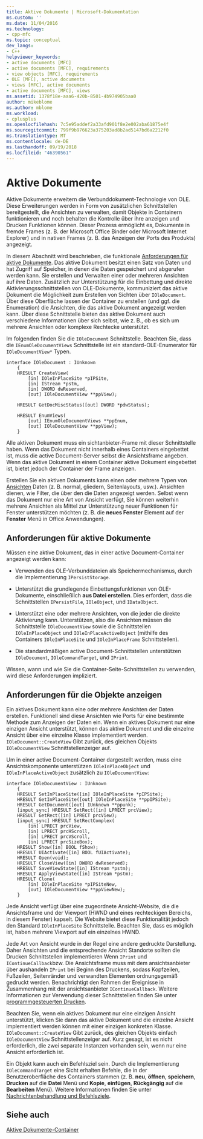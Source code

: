 ```yaml
---
title: Aktive Dokumente | Microsoft-Dokumentation
ms.custom: ''
ms.date: 11/04/2016
ms.technology:
- cpp-mfc
ms.topic: conceptual
dev_langs:
- C++
helpviewer_keywords:
- active documents [MFC]
- active documents [MFC], requirements
- view objects [MFC], requirements
- OLE [MFC], active documents
- views [MFC], active documents
- active documents [MFC], views
ms.assetid: 1378f18e-aaa6-420b-8501-4b974905baa0
author: mikeblome
ms.author: mblome
ms.workload:
- cplusplus
ms.openlocfilehash: 7c5e95addef2a33afd901f8e2e002aba61875e4f
ms.sourcegitcommit: 799f9b976623a375203ad8b2ad5147bd6a2212f0
ms.translationtype: MT
ms.contentlocale: de-DE
ms.lasthandoff: 09/19/2018
ms.locfileid: "46390561"
---
```

# <a name="active-documents"></a>Aktive Dokumente

Aktive Dokumente erweitern die Verbunddokument-Technologie von OLE. Diese Erweiterungen werden in Form von zusätzlichen Schnittstellen bereitgestellt, die Ansichten zu verwalten, damit Objekte in Containern funktionieren und noch behalten die Kontrolle über ihre anzeigen und Drucken Funktionen können. Dieser Prozess ermöglicht es, Dokumente in fremde Frames (z. B. der Microsoft Office Binder oder Microsoft Internet Explorer) und in nativen Frames (z. B. das Anzeigen der Ports des Produkts) angezeigt.

In diesem Abschnitt wird beschrieben, die funktionale [Anforderungen für aktive Dokumente](#requirements_for_active_documents). Das aktive Dokument besitzt einen Satz von Daten und hat Zugriff auf Speicher, in denen die Daten gespeichert und abgerufen werden kann. Sie erstellen und Verwalten einer oder mehreren Ansichten auf ihre Daten. Zusätzlich zur Unterstützung für die Einbettung und direkte Aktivierungsschnittstellen von OLE-Dokumente, kommuniziert das aktive Dokument die Möglichkeit zum Erstellen von Sichten über `IOleDocument`. Über diese Oberfläche lassen der Container zu erstellen (und ggf. die Enumeration) die Ansichten, die das aktive Dokument angezeigt werden kann. Über diese Schnittstelle bieten das aktive Dokument auch verschiedene Informationen über sich selbst, wie z. B., ob es sich um mehrere Ansichten oder komplexe Rechtecke unterstützt.

Im folgenden finden Sie die `IOleDocument` Schnittstelle. Beachten Sie, dass die `IEnumOleDocumentViews` Schnittstelle ist ein standard-OLE-Enumerator für `IOleDocumentView*` Typen.

```
interface IOleDocument : IUnknown
    {
    HRESULT CreateView(
        [in] IOleInPlaceSite *pIPSite,
        [in] IStream *pstm,
        [in] DWORD dwReserved,
        [out] IOleDocumentView **ppView);

    HRESULT GetDocMiscStatus([out] DWORD *pdwStatus);

    HRESULT EnumViews(
        [out] IEnumOleDocumentViews **ppEnum,
        [out] IOleDocumentView **ppView);
    }
```

Alle aktiven Dokument muss ein sichtanbieter-Frame mit dieser Schnittstelle haben. Wenn das Dokument nicht innerhalb eines Containers eingebettet ist, muss die active Document-Server selbst die Ansichtsframe angeben. Wenn das aktive Dokument in einem Container aktive Dokument eingebettet ist, bietet jedoch der Container der Frame anzeigen.

Erstellen Sie ein aktiven Dokuments kann einen oder mehrere Typen von [Ansichten](#requirements_for_view_objects) Daten (z. B. normal, gliedern, Seitenlayouts, usw.). Ansichten dienen, wie Filter, die über den die Daten angezeigt werden. Selbst wenn das Dokument nur eine Art von Ansicht verfügt, Sie können weiterhin mehrere Ansichten als Mittel zur Unterstützung neuer Funktionen für Fenster unterstützen möchten (z. B. die **neues Fenster** Element auf der **Fenster** Menü in Office Anwendungen).

##  <a name="requirements_for_active_documents"></a> Anforderungen für aktive Dokumente

Müssen eine aktive Dokument, das in einer active Document-Container angezeigt werden kann:

- Verwenden des OLE-Verbunddateien als Speichermechanismus, durch die Implementierung `IPersistStorage`.

- Unterstützt die grundlegende Einbettungsfunktionen von OLE-Dokumente, einschließlich **aus Datei erstellen**. Dies erfordert, dass die Schnittstellen `IPersistFile`, `IOleObject`, und `IDataObject`.

- Unterstützt eine oder mehrere Ansichten, von die jeder die direkte Aktivierung kann. Unterstützen, also die Ansichten müssen die Schnittstelle `IOleDocumentView` sowie die Schnittstellen `IOleInPlaceObject` und `IOleInPlaceActiveObject` (mithilfe des Containers `IOleInPlaceSite` und `IOleInPlaceFrame` Schnittstellen).

- Die standardmäßigen active Document-Schnittstellen unterstützen `IOleDocument`, `IOleCommandTarget`, und `IPrint`.

Wissen, wann und wie Sie die Container-Seite-Schnittstellen zu verwenden, wird diese Anforderungen impliziert.

##  <a name="requirements_for_view_objects"></a> Anforderungen für die Objekte anzeigen

Ein aktives Dokument kann eine oder mehrere Ansichten der Daten erstellen. Funktionell sind diese Ansichten wie Ports für eine bestimmte Methode zum Anzeigen der Daten ein. Wenn ein aktives Dokument nur eine einzigen Ansicht unterstützt, können das aktive Dokument und die einzelne Ansicht über eine einzelne Klasse implementiert werden. `IOleDocument::CreateView` Gibt zurück, des gleichen Objekts `IOleDocumentView` Schnittstellenzeiger auf.

Um in einer active Document-Container dargestellt werden, muss eine Ansichtskomponente unterstützen `IOleInPlaceObject` und `IOleInPlaceActiveObject` zusätzlich zu `IOleDocumentView`:

```
interface IOleDocumentView : IUnknown
    {
    HRESULT SetInPlaceSite([in] IOleInPlaceSite *pIPSite);
    HRESULT GetInPlaceSite([out] IOleInPlaceSite **ppIPSite);
    HRESULT GetDocument([out] IUnknown **ppunk);
    [input_sync] HRESULT SetRect([in] LPRECT prcView);
    HRESULT GetRect([in] LPRECT prcView);
    [input_sync] HRESULT SetRectComplex(
        [in] LPRECT prcView,
        [in] LPRECT prcHScroll,
        [in] LPRECT prcVScroll,
        [in] LPRECT prcSizeBox);
    HRESULT Show([in] BOOL fShow);
    HRESULT UIActivate([in] BOOL fUIActivate);
    HRESULT Open(void);
    HRESULT CloseView([in] DWORD dwReserved);
    HRESULT SaveViewState([in] IStream *pstm);
    HRESULT ApplyViewState([in] IStream *pstm);
    HRESULT Clone(
        [in] IOleInPlaceSite *pIPSiteNew,
        [out] IOleDocumentView **ppViewNew);
    }
```

Jede Ansicht verfügt über eine zugeordnete Ansicht-Website, die die Ansichtsframe und der Viewport (HWND und eines rechteckigen Bereichs, in diesem Fenster) kapselt. Die Website bietet diese Funktionalität jedoch den Standard `IOleInPlaceSite` Schnittstelle. Beachten Sie, dass es möglich ist, haben mehrere Viewport auf ein einzelnes HWND.

Jede Art von Ansicht wurde in der Regel eine andere gedruckte Darstellung. Daher Ansichten und die entsprechende Ansicht Standorte sollten die Drucken Schnittstellen implementieren Wenn `IPrint` und `IContinueCallback`bzw. Die Ansichtsframe muss mit dem ansichtsanbieter über aushandeln `IPrint` bei Beginn des Druckens, sodass Kopfzeilen, Fußzeilen, Seitenränder und verwandten Elementen ordnungsgemäß gedruckt werden. Benachrichtigt den Rahmen der Ereignisse in Zusammenhang mit der ansichtsanbieter `IContinueCallback`. Weitere Informationen zur Verwendung dieser Schnittstellen finden Sie unter [programmgesteuerten Drucken](../mfc/programmatic-printing.md).

Beachten Sie, wenn ein aktives Dokument nur eine einzigen Ansicht unterstützt, klicken Sie dann das aktive Dokument und die einzelne Ansicht implementiert werden können mit einer einzigen konkreten Klasse. `IOleDocument::CreateView` Gibt zurück, des gleichen Objekts einfach `IOleDocumentView` Schnittstellenzeiger auf. Kurz gesagt, ist es nicht erforderlich, die zwei separate Instanzen vorhanden sein, wenn nur eine Ansicht erforderlich ist.

Ein Objekt kann auch ein Befehlsziel sein. Durch die Implementierung `IOleCommandTarget` eine Sicht erhalten Befehle, die in der Benutzeroberfläche des Containers stammen (z. B. **neu**, **öffnen**, **speichern**,  **Drucken** auf die **Datei** Menü und **Kopie**, **einfügen**, **Rückgängig** auf die **Bearbeiten** Menü). Weitere Informationen finden Sie unter [Nachrichtenbehandlung und Befehlsziele](../mfc/message-handling-and-command-targets.md).

## <a name="see-also"></a>Siehe auch

[Aktive Dokumente-Container](../mfc/active-document-containment.md)

